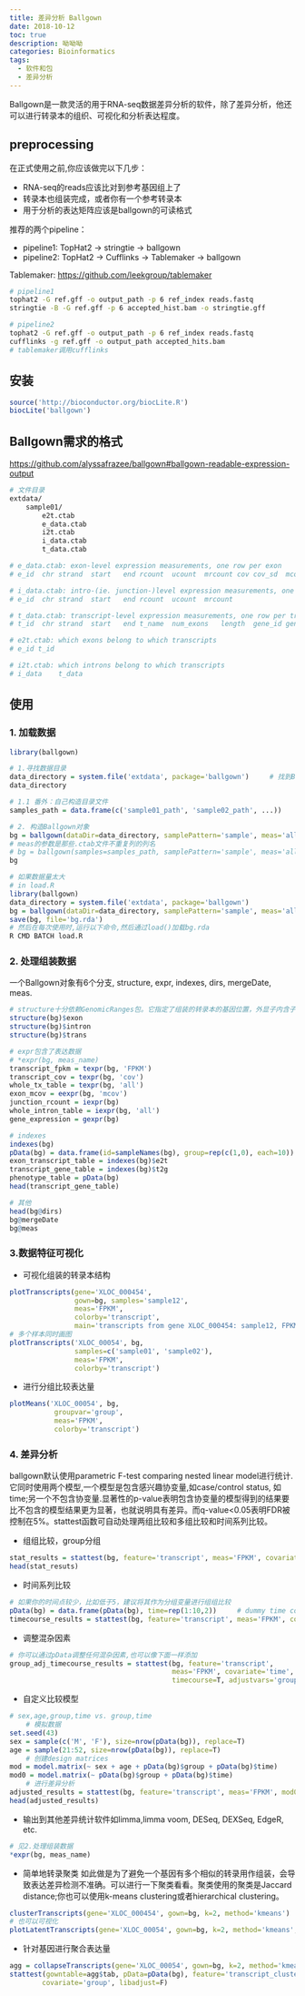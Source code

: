 ```yaml
---
title: 差异分析 Ballgown
date: 2018-10-12
toc: true
description: 呦呦呦
categories: Bioinformatics
tags:
  - 软件和包
  - 差异分析
---
```


Ballgown是一款灵活的用于RNA-seq数据差异分析的软件，除了差异分析，他还可以进行转录本的组织、可视化和分析表达程度。

<!--more-->

## preprocessing
在正式使用之前,你应该做完以下几步：
+ RNA-seq的reads应该比对到参考基因组上了
+ 转录本也组装完成，或者你有一个参考转录本
+ 用于分析的表达矩阵应该是ballgown的可读格式

推荐的两个pipeline：
+ pipeline1: TopHat2 -> stringtie -> ballgown
+ pipeline2: TopHat2 -> Cufflinks -> Tablemaker -> ballgown

Tablemaker:     https://github.com/leekgroup/tablemaker

```bash
# pipeline1
tophat2 -G ref.gff -o output_path -p 6 ref_index reads.fastq
stringtie -B -G ref.gff -p 6 accepted_hist.bam -o stringtie.gff

# pipeline2
tophat2 -G ref.gff -o output_path -p 6 ref_index reads.fastq
cufflinks -g ref.gff -o output_path accepted_hits.bam
# tablemaker调用cufflinks
```

## 安装


```r
source('http://bioconductor.org/biocLite.R')
biocLite('ballgown')
```

## Ballgown需求的格式

https://github.com/alyssafrazee/ballgown#ballgown-readable-expression-output


```bash
# 文件目录
extdata/
	sample01/
		e2t.ctab
		e_data.ctab
		i2t.ctab
		i_data.ctab
		t_data.ctab

# e_data.ctab: exon-level expression measurements, one row per exon
# e_id 	chr strand	start	end rcount	ucount	mrcount	cov	cov_sd	mcov	mcov_sd

# i_data.ctab: intro-(ie. junction-)level expression measurements, one row per intron
# e_id 	chr	strand	start	end	rcount	ucount	mrcount

# t_data.ctab: transcript-level expression measurements, one row per transcript
# t_id	chr	strand	start	end	t_name	num_exons	length	gene_id	gene_name	cov 	FPKM

# e2t.ctab:	which exons belong to which transcripts
# e_id t_id

# i2t.ctab: which introns belong to which transcripts
# i_data	t_data
```

## 使用

### 1. 加载数据

```r
library(ballgown)

# 1.寻找数据目录
data_directory = system.file('extdata', package='ballgown')		# 找到Ballgown所在的目录下extdata目录
data_directory

# 1.1 番外：自己构造目录文件
samples_path = data.frame(c('sample01_path', 'sample02_path', ...))

# 2. 构造Ballgown对象
bg = ballgown(dataDir=data_directory, samplePattern='sample', meas='all')
# meas的参数是那些.ctab文件不重复列的列名
# bg = ballgown(samples=samples_path, samplePattern='sample', meas='all')
bg

# 如果数据量太大
# in load.R
library(ballgown)
data_directory = system.file('extdata', package='ballgown')
bg = ballgown(dataDir=data_directory, samplePattern='sample', meas='all')
save(bg, file='bg.rda')
# 然后在每次使用时,运行以下命令,然后通过load()加载bg.rda
R CMD BATCH load.R
```

### 2. 处理组装数据
一个Ballgown对象有6个分支, structure, expr, indexes, dirs, mergeDate, meas.


```r
# structure十分依赖GenomicRanges包。它指定了组装的转录本的基因位置，外显子内含子转录本的关系。
structure(bg)$exon
structure(bg)$intron
structure(bg)$trans

# expr包含了表达数据
# *expr(bg, meas_name)
transcript_fpkm = texpr(bg, 'FPKM')
transcript_cov = texpr(bg, 'cov')
whole_tx_table = texpr(bg, 'all')
exon_mcov = eexpr(bg, 'mcov')
junction_rcount = iexpr(bg)
whole_intron_table = iexpr(bg, 'all')
gene_expression = gexpr(bg)

# indexes
indexes(bg)
pData(bg) = data.frame(id=sampleNames(bg), group=rep(c(1,0), each=10))
exon_transcript_table = indexes(bg)$e2t
transcript_gene_table = indexes(bg)$t2g
phenotype_table = pData(bg)
head(transcript_gene_table)

# 其他
head(bg@dirs)
bg@mergeDate
bg@meas
```

### 3.数据特征可视化

+ 可视化组装的转录本结构

```r
plotTranscripts(gene='XLOC_000454',
				gown=bg, samples='sample12',
				meas='FPKM',
				colorby='transcript',
				main='transcripts from gene XLOC_000454: sample12, FPKM')
# 多个样本同时画图
plotTranscripts('XLOC_00054', bg,
				samples=c('sample01', 'sample02'),
				meas='FPKM',
				colorby='transcript')
```

+ 进行分组比较表达量

```r
plotMeans('XLOC_00054', bg,
		   groupvar='group',
		   meas='FPKM',
		   colorby='transcript')
```

### 4. 差异分析

ballgown默认使用parametric F-test comparing nested linear model进行统计.它同时使用两个模型,一个模型是包含感兴趣协变量,如case/control status, 如time;另一个不包含协变量.显著性的p-value表明包含协变量的模型得到的结果要比不包含的模型结果更为显著，也就说明具有差异。而q-value<0.05表明FDR被控制在5%。stattest函数可自动处理两组比较和多组比较和时间系列比较。

+ 组组比较，group分组


```r
stat_results = stattest(bg, feature='transcript', meas='FPKM', covariate='group')
head(stat_resuts)
```

+ 时间系列比较


```r
# 如果你的时间点较少，比如低于5，建议将其作为分组变量进行组组比较
pData(bg) = data.frame(pData(bg), time=rep(1:10,2))		# dummy time corvariate
timecourse_results = stattest(bg, feature='transcript', meas='FPKM', covariate='time', timecourse=T)
```

+ 调整混杂因素


```r
# 你可以通过pData调整任何混杂因素,也可以像下面一样添加
group_adj_timecourse_results = stattest(bg, feature='transcript',
										meas='FPKM', covariate='time', 
										timecourse=T, adjustvars='group')
```

+ 自定义比较模型 

```r
# sex,age,group,time vs. group,time
	# 模拟数据
set.seed(43)
sex = sample(c('M', 'F'), size=nrow(pData(bg)), replace=T)
age = sample(21:52, size=nrow(pData(bg)), replace=T)
	# 创建design matrices
mod = model.matrix(~ sex + age + pData(bg)$group + pData(bg)$time)
mod0 = model.matrix(~ pData(bg)$group + pData(bg)$time)
	# 进行差异分析
adjusted_results = stattest(bg, feature='transcript', meas='FPKM', mod0=mod0, mod=mod)
head(adjusted_results)
```

+ 输出到其他差异统计软件如limma,limma voom, DESeq, DEXSeq, EdgeR, etc.


```r
# 见2.处理组装数据
*expr(bg, meas_name)
```

+ 简单地转录聚类
如此做是为了避免一个基因有多个相似的转录用作组装，会导致表达差异检测不准确。可以进行一下聚类看看。聚类使用的聚类是Jaccard distance;你也可以使用k-means clustering或者hierarchical clustering。

```r
clusterTranscripts(gene='XLOC_000454', gown=bg, k=2, method='kmeans')
# 也可以可视化
plotLatentTranscripts(gene='XLOC_00054', gown=bg, k=2, method='kmeans', returncluster=F)
```

+ 针对基因进行聚合表达量

```r
agg = collapseTranscripts(gene='XLOC_00054', gown=bg, k=2, method='kmeans')
stattest(gowntable=agg$tab, pData=pData(bg), feature='transcript_cluster',
		covariate='group', libadjust=F)
```
